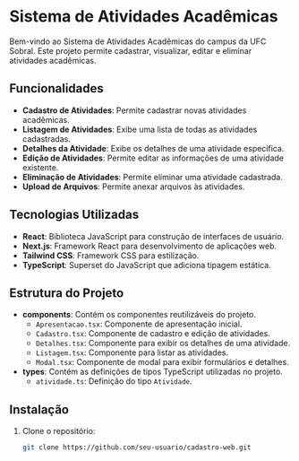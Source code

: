 
# Sistema de Atividades Acadêmicas

Bem-vindo ao Sistema de Atividades Acadêmicas do campus da UFC Sobral. Este projeto permite cadastrar, visualizar, editar e eliminar atividades acadêmicas.

## Funcionalidades

- **Cadastro de Atividades**: Permite cadastrar novas atividades acadêmicas.
- **Listagem de Atividades**: Exibe uma lista de todas as atividades cadastradas.
- **Detalhes da Atividade**: Exibe os detalhes de uma atividade específica.
- **Edição de Atividades**: Permite editar as informações de uma atividade existente.
- **Eliminação de Atividades**: Permite eliminar uma atividade cadastrada.
- **Upload de Arquivos**: Permite anexar arquivos às atividades.

## Tecnologias Utilizadas

- **React**: Biblioteca JavaScript para construção de interfaces de usuário.
- **Next.js**: Framework React para desenvolvimento de aplicações web.
- **Tailwind CSS**: Framework CSS para estilização.
- **TypeScript**: Superset do JavaScript que adiciona tipagem estática.

## Estrutura do Projeto

- **components**: Contém os componentes reutilizáveis do projeto.
  - `Apresentacao.tsx`: Componente de apresentação inicial.
  - `Cadastro.tsx`: Componente de cadastro e edição de atividades.
  - `Detalhes.tsx`: Componente para exibir os detalhes de uma atividade.
  - `Listagem.tsx`: Componente para listar as atividades.
  - `Modal.tsx`: Componente de modal para exibir formulários e detalhes.
- **types**: Contém as definições de tipos TypeScript utilizadas no projeto.
  - `atividade.ts`: Definição do tipo `Atividade`.

## Instalação

1. Clone o repositório:
   ```bash
   git clone https://github.com/seu-usuario/cadastro-web.git
   ```
